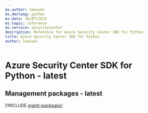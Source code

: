 ```yaml
---
ms.author: lmazuel
ms.devlang: python
ms.data: 10/07/2022
ms.topic: reference
ms.service: securitycenter
description: Reference for Azure Security Center SDK for Python
title: Azure Security Center SDK for Python
author: lmazuel
---
```

# Azure Security Center SDK for Python - latest

## Management packages - latest
[!INCLUDE [mgmt-packages](security-center-mgmt-index.md)]